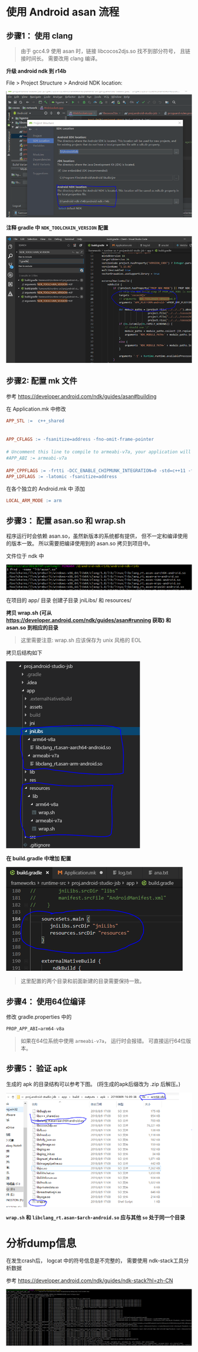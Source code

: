 # 使用 Android asan 流程

## 步骤1： 使用 clang

> 由于 gcc4.9 使用 asan 时，链接 libcocos2djs.so 找不到部分符号， 且链接时间长。 需要改用 clang 编译。 

**升级 android ndk 到 r14b**

File > Project Structure > Android NDK location: 

![ndk path](./images/2.PNG)

**注释 gradle 中 `NDK_TOOLCHAIN_VERSION` 配置**


![NDK_TOOLCHAIN_VERSION](./images/3.PNG)

## 步骤2: 配置 mk 文件

参考 https://developer.android.com/ndk/guides/asan#building

在 Application.mk 中修改

```mk
APP_STL :=  c++_shared


APP_CFLAGS := -fsanitize=address -fno-omit-frame-pointer

# Uncomment this line to compile to armeabi-v7a, your application will run faster but support less devices
#APP_ABI := armeabi-v7a

APP_CPPFLAGS := -frtti -DCC_ENABLE_CHIPMUNK_INTEGRATION=0 -std=c++11 -fsigned-char -DNATIVE_JSB=1  -fsanitize=address -fno-omit-frame-pointer
APP_LDFLAGS := -latomic -fsanitize=address

```

在各个独立的 Android.mk 中
添加 
```mk
LOCAL_ARM_MODE := arm
```

## 步骤3： 配置 asan.so 和 wrap.sh

程序运行时会依赖 asan.so，虽然新版本的系统都有提供， 但不一定和编译使用的版本一致。 所以需要把编译使用到的 asan.so 拷贝到项目中。 

文件位于 ndk 中

![asan.so](./images/4.PNG)

在项目的 app/ 目录 创建子目录 jniLibs/ 和 resources/ 

**拷贝 wrap.sh (可从 https://developer.android.com/ndk/guides/asan#running 获取) 和 asan.so 到相应的目录**

> 这里需要注意: wrap.sh 应该保存为 unix 风格的 EOL 


拷贝后结构如下

![folders](./images/5.PNG)



**在 build.gradle 中增加 配置**

![resources](./images/7.PNG)

> 这里配置的两个目录和前面新建的目录需要保持一致。 




## 步骤4： 使用64位编译

修改 gradle.properties 中的

```gradle
PROP_APP_ABI=arm64-v8a
```

> 如果在64位系统中使用 `armeabi-v7a`， 运行时会报错。 可直接运行64位版本。 

## 步骤5： 验证 apk

生成的 apk 的目录结构可以参考下图。 (将生成的apk后缀改为 .zip 后解压。)

![struct](./images/1.PNG)

**`wrap.sh` 和 `libclang_rt.asan-$arch-android.so` 应与其他 `so` 处于同一个目录**

# 分析dump信息

在发生crash后， logcat 中的符号信息是不完整的， 需要使用 ndk-stack工具分析数据

参考 https://developer.android.com/ndk/guides/ndk-stack?hl=zh-CN

![ndk-stack](./images/6.PNG)


